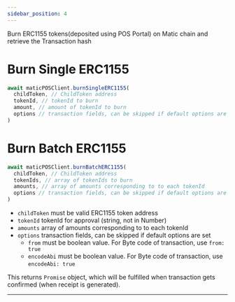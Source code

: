 ```yaml
---
sidebar_position: 4
---
```


Burn ERC1155 tokens(deposited using POS Portal) on Matic chain and retrieve the Transaction hash

# Burn Single ERC1155

```js
await maticPOSClient.burnSingleERC1155(
  childToken, // ChildToken address
  tokenId, // tokenId to burn
  amount, // amount of tokenId to burn
  options // transaction fields, can be skipped if default options are set
)
```

# Burn Batch ERC1155

```js
await maticPOSClient.burnBatchERC1155(
  childToken, // ChildToken address
  tokenIds, // array of tokenIds to burn
  amounts, // array of amounts corresponding to to each tokenId
  options // transaction fields, can be skipped if default options are set
)
```

- `childToken` must be valid ERC1155 token address
- `tokenId` tokenId for approval (string, not in Number)
- `amounts` array of amounts corresponding to to each tokenId
- `options` transaction fields, can be skipped if default options are set
  - `from` must be boolean value. For Byte code of transaction, use `from: true`
  - `encodeAbi` must be boolean value. For Byte code of transaction, use `encodeAbi: true`

This returns `Promise` object, which will be fulfilled when transaction gets confirmed (when receipt is generated).

---
